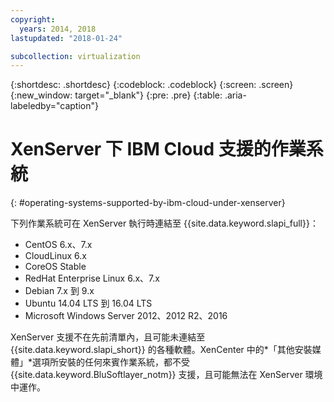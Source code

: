 ```yaml
---
copyright:
  years: 2014, 2018
lastupdated: "2018-01-24"

subcollection: virtualization
---
```

{:shortdesc: .shortdesc}
{:codeblock: .codeblock}
{:screen: .screen}
{:new_window: target="_blank"}
{:pre: .pre}
{:table: .aria-labeledby="caption"}

# XenServer 下 IBM Cloud 支援的作業系統
{: #operating-systems-supported-by-ibm-cloud-under-xenserver}

下列作業系統可在 XenServer 執行時連結至 {{site.data.keyword.slapi_full}}：

- CentOS 6.x、7.x
- CloudLinux 6.x
- CoreOS Stable
- RedHat Enterprise Linux 6.x、7.x
- Debian 7.x 到 9.x
- Ubuntu 14.04 LTS 到 16.04 LTS
- Microsoft Windows Server 2012、2012 R2、2016

XenServer 支援不在先前清單內，且可能未連結至 {{site.data.keyword.slapi_short}} 的各種軟體。XenCenter 中的*「其他安裝媒體」*選項所安裝的任何來賓作業系統，都不受 {{site.data.keyword.BluSoftlayer_notm}} 支援，且可能無法在 XenServer 環境中運作。
